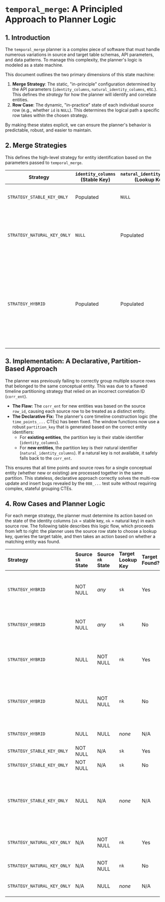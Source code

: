 # `temporal_merge`: A Principled Approach to Planner Logic

## 1. Introduction

The `temporal_merge` planner is a complex piece of software that must handle numerous variations in source and target table schemas, API parameters, and data patterns. To manage this complexity, the planner's logic is modeled as a state machine.

This document outlines the two primary dimensions of this state machine:
1.  **Merge Strategy**: The static, "in-principle" configuration determined by the API parameters (`identity_columns`, `natural_identity_columns`, etc.). This defines the *strategy* for how the planner will identify and correlate entities.
2.  **Row Case**: The dynamic, "in-practice" state of each individual source row (e.g., whether `id` is `NULL`). This determines the logical path a specific row takes within the chosen strategy.

By making these states explicit, we can ensure the planner's behavior is predictable, robust, and easier to maintain.

## 2. Merge Strategies

This defines the high-level strategy for entity identification based on the parameters passed to `temporal_merge`.

| Strategy                     | `identity_columns` (Stable Key) | `natural_identity_columns` (Lookup Key) | Description                                                                                                                                                                                                                                                                                                                                                     |
|------------------------------|---------------------------------|-----------------------------------------|-----------------------------------------------------------------------------------------------------------------------------------------------------------------------------------------------------------------------------------------------------------------------------------------------------------------------------------------------------------------|
| `STRATEGY_STABLE_KEY_ONLY`   | Populated                       | `NULL`                                  | **Stable Key Only:** The `identity_columns` (e.g., a surrogate `id`) are the only way to identify an entity.                                                                                                                                                                                                                                                     |
| `STRATEGY_NATURAL_KEY_ONLY`  | `NULL`                          | Populated                               | **Natural Key Only:** The `natural_identity_columns` (e.g., `unit_ident`) are the only way to identify an entity. In this constellation, the natural key serves as both the lookup key and the stable identifier.                                                                                                                                              |
| `STRATEGY_HYBRID`            | Populated                       | Populated                               | **Hybrid Model (Surrogate + Natural Key):** This is the most common and robust pattern. A stable, surrogate key (`identity_columns`) is the canonical entity identifier. A separate natural key (`natural_identity_columns`) is used to look up entities when the stable key is not known by the source (e.g., for new entities or updates from external systems). |

## 3. Implementation: A Declarative, Partition-Based Approach

The planner was previously failing to correctly group multiple source rows that belonged to the same conceptual entity. This was due to a flawed timeline partitioning strategy that relied on an incorrect correlation ID (`corr_ent`).

- **The Flaw:** The `corr_ent` for new entities was based on the source `row_id`, causing each source row to be treated as a distinct entity.
- **The Declarative Fix:** The planner's core timeline construction logic (the `time_points_...` CTEs) has been fixed. The window functions now use a robust `partition_key` that is generated based on the correct entity identifiers:
    - For **existing entities**, the partition key is their stable identifier (`identity_columns`).
    - For **new entities**, the partition key is their natural identifier (`natural_identity_columns`). If a natural key is not available, it safely falls back to the `corr_ent`.

This ensures that all time points and source rows for a single conceptual entity (whether new or existing) are processed together in the same partition. This stateless, declarative approach correctly solves the multi-row update and insert bugs revealed by the `088_...` test suite without requiring complex, stateful grouping CTEs.

## 4. Row Cases and Planner Logic

For each merge strategy, the planner must determine its action based on the state of the identity columns (`sk` = stable key, `nk` = natural key) in each source row. The following table describes this logic flow, which proceeds from left to right: the planner uses the source row state to choose a lookup key, queries the target table, and then takes an action based on whether a matching entity was found.

| Strategy                   | Source `sk` State | Source `nk` State | Target Lookup Key | Target Found? | Planner Action & Identity Flow                                                                                                                                   |
|:---------------------------|:------------------|:------------------|:------------------|:--------------|:-----------------------------------------------------------------------------------------------------------------------------------------------------------------|
| `STRATEGY_HYBRID`          | NOT NULL          | *any*             | `sk`              | Yes           | **Update by SK.** The `sk` from the source is canonical. The `nk` from the source is treated as data to be updated.                                                |
| `STRATEGY_HYBRID`          | NOT NULL          | *any*             | `sk`              | No            | **Insert with SK.** Use `sk` from the source. Fails for `..._FOR_PORTION_OF` modes.                                                                              |
| `STRATEGY_HYBRID`          | NULL              | NOT NULL          | `nk`              | Yes           | **Update by NK.** Discover the `sk` from the target entity. Back-fill the discovered `sk` to the source if requested.                                            |
| `STRATEGY_HYBRID`          | NULL              | NOT NULL          | `nk`              | No            | **Insert New.** The entity is identified by its `nk`. A new `sk` is generated by the database. Back-fill the new `sk` to the source.                               |
| `STRATEGY_HYBRID`          | NULL              | NULL              | *none*            | N/A           | **Error.** The source row is unidentifiable.                                                                                                                     |
| `STRATEGY_STABLE_KEY_ONLY` | NOT NULL          | N/A               | `sk`              | Yes           | **Update by SK.** As above.                                                                                                                                      |
| `STRATEGY_STABLE_KEY_ONLY` | NOT NULL          | N/A               | `sk`              | No            | **Insert with SK.** As above.                                                                                                                                    |
| `STRATEGY_STABLE_KEY_ONLY` | NULL              | N/A               | *none*            | N/A           | **Insert New.** The entity is identified only by its `founding_id_column`. A new `sk` is generated by the database. Back-fill the new `sk` to the source.           |
| `STRATEGY_NATURAL_KEY_ONLY`| N/A               | NOT NULL          | `nk`              | Yes           | **Update by NK.** The `nk` from the source is the canonical key.                                                                                                 |
| `STRATEGY_NATURAL_KEY_ONLY`| N/A               | NOT NULL          | `nk`              | No            | **Insert New.** The `nk` from the source is the canonical key.                                                                                                   |
| `STRATEGY_NATURAL_KEY_ONLY`| N/A               | NULL              | *none*            | N/A           | **Error.** The source row is unidentifiable.                                                                                                                     |

